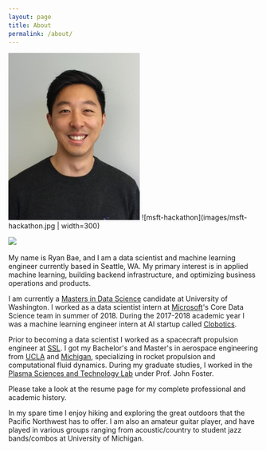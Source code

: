 ```yaml
---
layout: page
title: About
permalink: /about/
---
```

![headshot](images/headshot.png)
![msft-hackathon](images/msft-hackathon.jpg | width=300)

<img src="https://github.com/favicon.ico" width="48">

My name is Ryan Bae, and I am a data scientist and machine learning engineer currently based in Seattle, WA. My primary interest is in applied machine learning, building backend infrastructure, and optimizing business operations and products.

I am currently a [Masters in Data Science](https://www.datasciencemasters.uw.edu/) candidate at University of Washington. I worked as a data scientist intern at [Microsoft](https://www.microsoft.com/en-us/)'s Core Data Science team in summer of 2018. During the 2017-2018 academic year I was a machine learning engineer intern at AI startup called [Clobotics](https://www.clobotics.com/).

Prior to becoming a data scientist I worked as a spacecraft propulsion engineer at [SSL](http://sslmda.com/). I got my Bachelor's and Master's in aerospace engineering from [UCLA](https://www.mae.ucla.edu/) and [Michigan](https://aero.engin.umich.edu/academics/graduate/mse/), specializing in rocket propulsion and computational fluid dynamics. During my graduate studies, I worked in the [Plasma Sciences and Technology Lab](https://pstlab.engin.umich.edu/) under Prof. John Foster.

Please take a look at the resume page for my complete professional and academic history.

In my spare time I enjoy hiking and exploring the great outdoors that the Pacific Northwest has to offer. I am also an amateur guitar player, and have played in various groups ranging from acoustic/country to student jazz bands/combos at University of Michigan.
